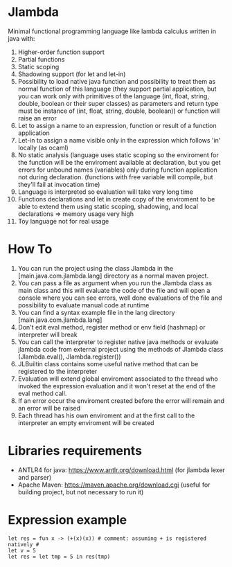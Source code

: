 # Jlambda
Minimal functional programming language like lambda calculus written in java with:
1) Higher-order function support
2) Partial functions
3) Static scoping
4) Shadowing support (for let and let-in)
5) Possibility to load native java function and possibility to treat them as normal function of this language (they support partial application, but you can work only with primitives of the language (int, float, string, double, boolean or their super classes) as parameters and return type must be instance of (int, float, string, double, boolean)) or function will raise an error
6) Let to assign a name to an expression, function or result of a function application
7) Let-in to assign a name visible only in the expression which follows 'in' locally (as ocaml)
8) No static analysis (language uses static scoping so the enviroment for the function will be the enviroment available at declaration, but you get errors for unbound names (variables) only during function application not during declaration. (functions with free variable will compile, but they'll fail at invocation time)
9) Language is interpreted so evaluation will take very long time
10) Functions declarations and let in create copy of the enviroment to be able to extend them using static scoping, shadowing, and local declarations => memory usage very high
11) Toy language not for real usage

# How To

1) You can run the project using the class Jlambda in the [main.java.com.jlambda.lang] directory as a normal maven project.
2) You can pass a file as argument when you run the Jlambda class as main class and this will evaluate the code of the file and will open a console where you can see errors, well done evaluations of the file and possibility to evaluate manual code at runtime
3) You can find a syntax example file in the lang directory [main.java.com.jlambda.lang]
4) Don't edit eval method, register method or env field (hashmap) or interpreter will break
5) You can call the interpreter to register native java methods or evaluate jlambda code from external project using the methods of Jlambda class (Jlambda.eval(), Jlambda.register())
6) JLBuiltin class contains some useful native method that can be registered to the interpreter 
7) Evaluation will extend global enviroment associated to the thread who invoked the expression evaluation and it won't reset at the end of the eval method call.
8) If an error occur the enviroment created before the error will remain and an error will be raised
9) Each thread has his own enviroment and at the first call to the interpreter an empty enviroment will be created

# Libraries requirements

- ANTLR4 for java: https://www.antlr.org/download.html (for jlambda lexer and parser)
- Apache Maven: https://maven.apache.org/download.cgi (useful for building project, but not necessary to run it)

# Expression example
```
let res = fun x -> (+(x)(x)) # comment: assuming + is registered natively #
let v = 5
let res = let tmp = 5 in res(tmp)
```
